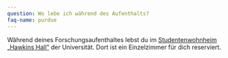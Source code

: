 ```yaml
---
question: Wo lebe ich während des Aufenthalts?
faq-name: purdue
---
```


Während deines Forschungsaufenthaltes lebst du im [Studentenwohnheim „Hawkins Hall”](https://www.housing.purdue.edu/Housing/Residences/Hawkins/index.html) der Universität.
Dort ist ein Einzelzimmer für dich reserviert.
